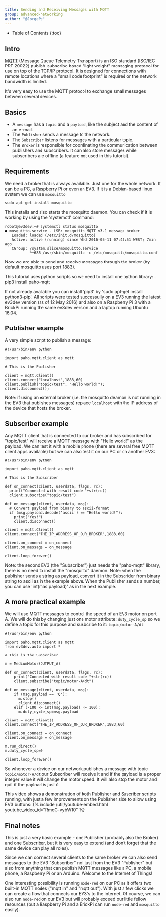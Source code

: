 ```yaml
---
title: Sending and Receiving Messages with MQTT
group: advanced-networking
author: "@JorgePe"
---
```


* Table of Contents
{:toc}

## Intro

[MQTT](https://en.wikipedia.org/wiki/MQTT) (Message Queue Telemetry Transport) is an ISO standard (ISO/IEC PRF 20922)
publish-subscribe based "light weight" messaging protocol for use on top of the
TCP/IP protocol. It is designed for connections with remote locations where a
"small code footprint" is required or the network bandwidth is limited.

It's very easy to use the MQTT protocol to exchange small messages between several
devices.

## Basics

* A `message` has a `topic` and a `payload`, like the subject and the content of an
e-mail.
* The `Publisher` sends a message to the network.
* The `Subscriber` listens for messages with a particular topic.
* The `Broker` is responsible for coordinating the communication between publishers and
  subscribers. It can also store messages while subscribers are offline (a feature not
  used in this tutorial).


## Requirements

We need a broker that is always available. Just one for the whole network.
It can be a PC, a Raspberry Pi or even an EV3. If it is a Debian-based linux
system we can use `mosquitto`

    sudo apt-get install mosquitto

This installs and also starts the mosquitto daemon. You can check if it is
working by using the 'systemctl' command:

    robot@ev3dev:~# systemctl status mosquitto
    ● mosquitto.service - LSB: mosquitto MQTT v3.1 message broker
       Loaded: loaded (/etc/init.d/mosquitto)
       Active: active (running) since Wed 2016-05-11 07:40:51 WEST; 7min ago
       CGroup: /system.slice/mosquitto.service
               └─685 /usr/sbin/mosquitto -c /etc/mosquitto/mosquitto.conf
           
Now we are able to send and receive messages through the broker (by default
mosquitto uses port 1883). 

This tutorial uses python scripts so we need to install one python library:
.
    pip3 install paho-mqtt

If not already available you can install 'pip3' by 'sudo apt-get install python3-pip'.
All scripts were tested successully on a EV3 running the latest ev3dev version
(as of 12 May 2016) and also on a Raspberry Pi 3 with a BrickPi running the same
ev3dev version and a laptop running Ubuntu 16.04.

## Publisher example

A very simple script to publish a message:

    #!/usr/bin/env python

    import paho.mqtt.client as mqtt

    # This is the Publisher
    
    client = mqtt.Client()
    client.connect("localhost",1883,60)
    client.publish("topic/test", "Hello world!");
    client.disconnect();

Note: if using an external broker (i.e. the mosquitto deamon is not running in the
EV3 that publishes messages) replace `localhost` with the IP address of the device
that hosts the broker.

## Subscriber example

Any MQTT client that is connected to our broker and has subscribed for "topic/test"
will receive a MQTT message with "Hello world!" as the payload. We can test it with
a mobile phone (there are several free MQTT client apps available) but we can also
test it on our PC or on another EV3:

    #!/usr/bin/env python

    import paho.mqtt.client as mqtt

    # This is the Subscriber
    
    def on_connect(client, userdata, flags, rc):
      print("Connected with result code "+str(rc))
      client.subscribe("topic/test")

    def on_message(client, userdata, msg):
      # Convert payload from binary to ascii-format
      if (msg.payload.decode('ascii') == "Hello world!"):
        print("Yes!")
        client.disconnect()
        
    client = mqtt.Client()
    client.connect("THE_IP_ADDRESS_OF_OUR_BROKER",1883,60)

    client.on_connect = on_connect
    client.on_message = on_message

    client.loop_forever()

Note: the second EV3 (the "Subscriber") just needs the "paho-mqtt" library,
there is no need to install the "mosquitto" daemon.
Note: when the publisher sends a string as payload, convert it in the Subscrider from binary string to ascii as in the example above. When the Publisher sends a number, you can use 'int(mas.payload)' as in the next example.

## A more practical example

We will use MQTT messages to control the speed of an EV3 motor on port A.
We will do this by changing just one motor attribute: `duty_cycle_sp`
so we define a topic for this purpose and susbcribe to it: `topic/motor-A/dt`

    #!/usr/bin/env python
    
    import paho.mqtt.client as mqtt
    from ev3dev.auto import *
    
    # This is the Subscriber

    m = MediumMotor(OUTPUT_A)

    def on_connect(client, userdata, flags, rc):
        print("Connected with result code "+str(rc))
        client.subscribe("topic/motor-A/dt")
    
    def on_message(client, userdata, msg):
        if (msg.payload == 'Q'):
          m.stop()
          client.disconnect()
        elif (-100 <= int(msg.payload) <= 100):
          m.duty_cycle_sp=msg.payload
    
    client = mqtt.Client()
    client.connect("THE_IP_ADDRESS_OF_OUR_BROKER",1883,60)
    
    client.on_connect = on_connect
    client.on_message = on_message
    
    m.run_direct()
    m.duty_cycle_sp=0
    
    client.loop_forever()


So whenever a device on our network publishes a message with topic `topic/motor-A/dt`
our Subscriber will receive it and if the payload is a proper integer value it will
change the motor speed. It will also stop the motor and quit if the payload is just
`Q`.

This video shows a demonstration of both Publisher and Suscriber scripts running,
with just a few improvements on the Publisher side to allow using EV3 buttons:
{% include /util/youtube-embed.html youtube_video_id="RmoC-vybW10" %}

## Final notes

This is just a very basic example - one Publisher (probably also the Broker) and
one Subscriber, but it is very easy to extend (and don't forget that the same
device can play all roles).

Since we can connect several clients to the same broker we can also send
messages to the EV3 "Subscriber" not just from the EV3 "Publisher" but also
from anything that can publish MQTT messages like a PC, a mobile phone, a
Raspberry Pi or an Arduino. Welcome to the Internet of Things!

One interesting possibility is running `node-red` on our PC as it offers two
built-in MQTT nodes ("mqtt in" and "mqtt out"). With just a few clicks we can
create a flow that connects our EV3's to the internet. Of course, we can also run
`node-red` on our EV3 but will probably exceed our little fellow resources (but
a Raspberry Pi and a BrickPi can run `node-red` and `mosquitto` easily).

